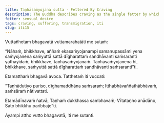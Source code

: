 ```yaml
---
title: Taṇhāsaṁyojana sutta - Fettered By Craving
description: The Buddha describes craving as the single fetter by which beings are bound that causes them to wander and transmigrate for a long time.
fetter: sensual desire
tags: craving, suffering, transmigration, iti
slug: iti15
---
```


Vuttañhetaṁ bhagavatā vuttamarahatāti me sutaṁ:

“Nāhaṁ, bhikkhave, aññaṁ ekasaṁyojanampi samanupassāmi yena saṁyojanena saṁyuttā sattā dīgharattaṁ sandhāvanti saṁsaranti yathayidaṁ, bhikkhave, taṇhāsaṁyojanaṁ. Taṇhāsaṁyojanena hi, bhikkhave, saṁyuttā sattā dīgharattaṁ sandhāvanti saṁsarantī”ti.

Etamatthaṁ bhagavā avoca. Tatthetaṁ iti vuccati:

“Taṇhādutiyo puriso,
dīghamaddhāna saṁsaraṁ;
Itthabhāvaññathābhāvaṁ,
saṁsāraṁ nātivattati.

Etamādīnavaṁ ñatvā,
Taṇhaṁ dukkhassa sambhavaṁ;
Vītataṇho anādāno,
Sato bhikkhu paribbaje”ti.

Ayampi attho vutto bhagavatā, iti me sutanti.
